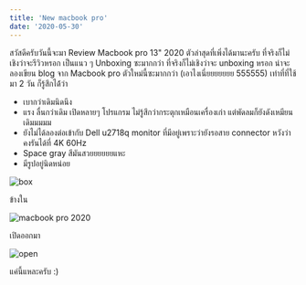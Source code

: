```yaml
---
title: 'New macbook pro'
date: '2020-05-30'
---
```


สวัสดีครับวันนี้จะมา Review Macbook pro 13" 2020 ตัวล่าสุดที่เพิ่งได้มานะครับ ที่จริงก็ไม่เชิงว่าจะรีวิวหรอก เป็นแนว ๆ Unboxing ซะมากกว่า ที่จริงก็ไม่เชิงว่าจะ unboxing หรอก น่าจะลองเขียน blog จาก Macbook pro ตัวใหม่นี้ซะมากกว่า (เอาไงเนี่ยยยยยยย 555555) เท่าที่ที่ใช้มา 2 วัน ก็รู้สึกได้้ว่า

- เบากว่าเดิมนิดนึง
- แรง ลื่นกว่าเดิม เปิดหลายๆ โปรแกรม ไม่รู้สึกว่ากระตุกเหมือนเครื่องเก่า แต่พัดลมก็ยังดังเหมียนเดิมมมมม
- ยังไม่ได้ลองต่อเข้ากับ Dell u2718q monitor ที่มีอยู่เพราะว่ายังรอสาย connector หวังว่าคงรันได้ที่ 4K 60Hz
- Space gray สีมันสวยยยยยยแหะ
- มีรูปอยู่นิดหน่อย

![box](box.jpg)

ข้างใน

![macbook pro 2020](macbookpro.jpg)

เปิดออกมา

![open](open.jpg)

แค่นี้แหละครับ :)
